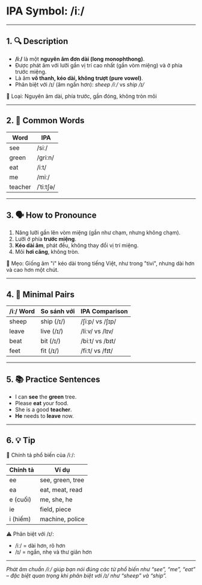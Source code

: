 # IPA Symbol: /iː/

---

## 1. 🔍 Description

- **/iː/** là một **nguyên âm đơn dài (long monophthong)**.
- Được phát âm với lưỡi gần vị trí cao nhất (gần vòm miệng) và ở phía trước miệng.
- Là âm **vô thanh, kéo dài, không trượt (pure vowel)**.
- Phân biệt với /ɪ/ (âm ngắn hơn): *sheep /iː/* vs *ship /ɪ/*

📍 Loại: Nguyên âm dài, phía trước, gần đóng, không tròn môi

---

## 2. 📝 Common Words

| Word      | IPA           |
|-----------|----------------|
| see       | /siː/          |
| green     | /ɡriːn/        |
| eat       | /iːt/          |
| me        | /miː/          |
| teacher   | /ˈtiːtʃə/      |

---

## 3. 🗣️ How to Pronounce

1. Nâng lưỡi gần lên vòm miệng (gần như chạm, nhưng không chạm).
2. Lưỡi ở phía **trước miệng**.
3. **Kéo dài âm**, phát đều, không thay đổi vị trí miệng.
4. Môi **hơi căng**, không tròn.

🧠 Mẹo: Giống âm "i" kéo dài trong tiếng Việt, như trong "tivi", nhưng dài hơn và cao hơn một chút.

---

## 4. 🎯 Minimal Pairs

| /iː/ Word | So sánh với | IPA Comparison     |
|-----------|--------------|--------------------|
| sheep     | ship (/ɪ/)   | /ʃiːp/ vs /ʃɪp/    |
| leave     | live (/ɪ/)   | /liːv/ vs /lɪv/    |
| beat      | bit (/ɪ/)    | /biːt/ vs /bɪt/    |
| feet      | fit (/ɪ/)    | /fiːt/ vs /fɪt/    |

---

## 5. 📚 Practice Sentences

- I can **see** the **green** tree.
- Please **eat** your food.
- She is a good **teacher**.
- **He** needs to **leave** now.

---

## 6. 💡 Tip

📌 Chính tả phổ biến của /iː/:

| Chính tả  | Ví dụ              |
|-----------|--------------------|
| ee        | see, green, tree   |
| ea        | eat, meat, read    |
| e (cuối)  | me, she, he        |
| ie        | field, piece       |
| i (hiếm)  | machine, police    |

⚠️ Phân biệt với /ɪ/:  
- /iː/ = dài hơn, rõ hơn  
- /ɪ/ = ngắn, nhẹ và thư giãn hơn

---

*Phát âm chuẩn /iː/ giúp bạn nói đúng các từ phổ biến như “see”, “me”, “eat” – đặc biệt quan trọng khi phân biệt với /ɪ/ như “sheep” và “ship”.*


